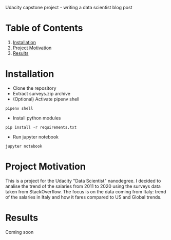 Udacity capstone project - writing a data scientist blog post

# Table of Contents
1. [Installation](README.md#installation)
2. [Project Motivation](README.md#project-motivation)
3. [Results](README.md#results)

# Installation
- Clone the repository
- Extract surveys.zip archive
- (Optional) Activate pipenv shell
```
pipenv shell
```
- Install python modules
```
pip install -r requirements.txt
```
- Run jupyter notebook
```
jupyter notebook
```

# Project Motivation
This is a project for the Udacity "Data Scientist" nanodegree.
I decided to analise the trend of the salaries from 2011 to 2020 using the surveys data taken from StackOverflow. The focus is on the data coming from Italy: trend of the salaries in Italy and how it fares compared to US and Global trends.

# Results
Coming soon
